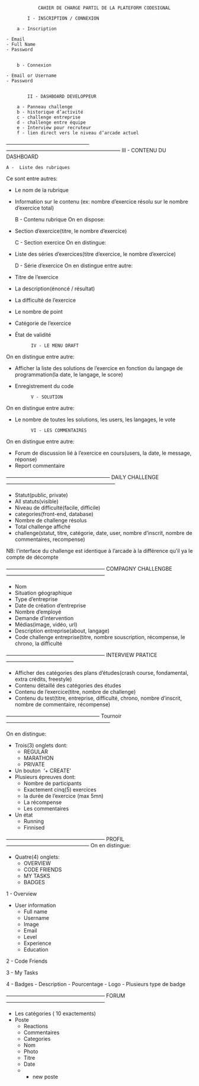 				CAHIER DE CHARGE PARTIL DE LA PLATEFORM CODESIGNAL

			I - INSCRIPTION / CONNEXION
		
		a - Inscription

	- Email
	- Full Name
	- Password


		b - Connexion

	- Email or Username
	- Password

			
			II - DASHBOARD DEVELOPPEUR
		
		a - Panneau challenge
		b - historique d’activité
		c - challenge entreprise
		d - challenge entre équipe
		e - Interview pour recruteur
		f - lien direct vers le niveau d’arcade actuel



———————————————— —————————————————————— 
			III - CONTENU DU DASHBOARD

	A -  Liste des rubriques
Ce sont entre autres:
* Le nom de la rubrique
* Information sur le contenu (ex: nombre d’exercice résolu sur le nombre d’exercice total)

	B - Contenu rubrique
On en dispose:
* Section d’exercice(titre, le nombre d’exercice)

	C - Section exercice
On en distingue:
* Liste des séries d’exercices(titre d’exercice, le nombre d’exercice)

	D - Série d’exercice
On en distingue entre autre:
* Titre de l’exercice
* La description(énoncé / résultat)
* La difficulté de l’exercice
* Le nombre de point
* Catégorie de l’exercice
* État de validité


			IV - LE MENU DRAFT
On en distingue entre autre:
* Afficher la liste des solutions de l’exercice en fonction du langage de programmation(la date, le langage, le score)
* Enregistrement du code


			V - SOLUTION
On en distingue entre autre:
* Le nombre de toutes les solutions, les users, les langages, le vote


			VI - LES COMMENTAIRES
On en distingue entre autre:
* Forum de discussion lié à l’exercice en cours(users, la date, le message, réponse)
* Report commentaire






———————————————————— DAILY CHALLENGE —————————————————————
 
* Statut(public, private)
* All statuts(visible)
* Niveau de difficulté(facile, difficile)
* categories(front-end, database)
* Nombre de challenge résolus
* Total challenge affiché
* challenge(statut, titre, catégorie, date, user, nombre d’inscrit, nombre de commentaires, recompense)

NB: l’interface du challenge est identique à l’arcade à la différence qu’il ya le compte de décompte




———————————————————  COMPAGNY CHALLENGBE ——————————————————— 

* Nom
* Situation géographique
* Type d’entreprise
* Date de création d’entreprise
* Nombre d’employé
* Demande d’intervention
* Médias(image, vidéo, url)
* Description entreprise(about, langage)
* Code challenge entreprise(titre, nombre souscription, récompense, le chrono, la difficulté


———————————————————  INTERVIEW PRATICE ————————————— 

* Afficher des catégories des plans d’études(crash course, fondamental, extra crédits, freestyle)
* Contenu détaillé des catégories des études
* Contenu de l’exercice(titre, nombre de challenge)
* Contenu du test(titre, entreprise, difficulté, chrono, nombre d’inscrit, nombre de commentaire, récompense)



—————————————————— Tournoir ———————————————————— 

On en distingue:
* Trois(3) onglets dont: 
	- REGULAR
	- MARATHON
	- PRIVATE
* Un bouton  ‘+ CREATE’
* Plusieurs épreuves dont: 
	- Nombre de participants
	- Exactement cinq(5) exercices
	- la durée de l’exercice (max 5mn)
	- La récompense
	- Les commentaires
* Un état
	- Running
	- Finnised


———————————————————  PROFIL ———————————————— 
On en distingue:
* Quatre(4) onglets:
	- OVERVIEW
	- CODE FRIENDS
	- MY TASKS
	- BADGES

1 - Overview
* User information
	- Full name
	- Username
	- Image
	- Email
	- Level
	- Experience
	- Education

2 - Code Friends

3 - My Tasks

4 -  Badges
	- Description
	- Pourcentage
	- Logo
	- Plusieurs type de badge


———————————————————  FORUM ———————————————————

* Les catégories ( 10 exactements)
* Poste
	- Reactions
	- Commentaires
	- Categories
	- Nom
	- Photo
	- Titre
	- Date
	- + new poste
